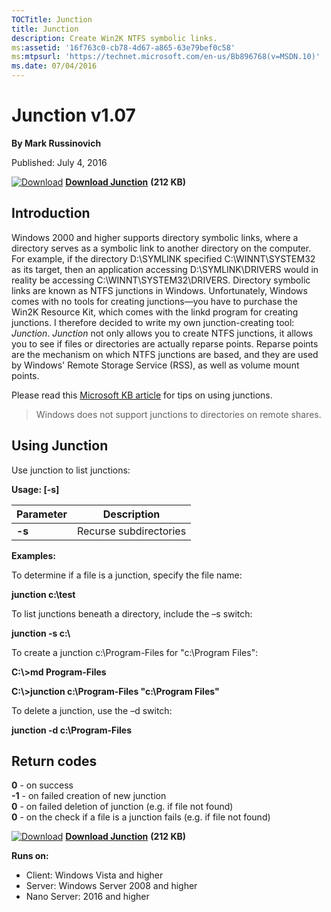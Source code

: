 ```yaml
--- 
TOCTitle: Junction
title: Junction
description: Create Win2K NTFS symbolic links.
ms:assetid: '16f763c0-cb78-4d67-a865-63e79bef0c58'
ms:mtpsurl: 'https://technet.microsoft.com/en-us/Bb896768(v=MSDN.10)'
ms.date: 07/04/2016
---
```


Junction v1.07
==============

**By Mark Russinovich**

Published: July 4, 2016

[![Download](/media/landing/sysinternals/download_sm.png)](https://download.sysinternals.com/files/Junction.zip) [**Download Junction**](https://download.sysinternals.com/files/Junction.zip) **(212 KB)**


## Introduction

Windows 2000 and higher supports directory symbolic links, where a
directory serves as a symbolic link to another directory on the
computer. For example, if the directory D:\\SYMLINK specified
C:\\WINNT\\SYSTEM32 as its target, then an application accessing
D:\\SYMLINK\\DRIVERS would in reality be accessing
C:\\WINNT\\SYSTEM32\\DRIVERS. Directory symbolic links are known as NTFS
junctions in Windows. Unfortunately, Windows comes with no tools for
creating junctions—you have to purchase the Win2K Resource Kit, which
comes with the linkd program for creating junctions. I therefore decided
to write my own junction-creating tool: *Junction*. *Junction* not only
allows you to create NTFS junctions, it allows you to see if files or
directories are actually reparse points. Reparse points are the
mechanism on which NTFS junctions are based, and they are used by
Windows' Remote Storage Service (RSS), as well as volume mount points.

Please read this [Microsoft KB
article](http://support.microsoft.com/?kbid=205524) for tips on using
junctions.

> Windows does not support junctions to directories on remote shares.

## Using Junction

Use junction to list junctions:

**Usage: \[-s\]**

|Parameter  |Description  |
|---------|---------|
| **-s**  | Recurse subdirectories |

**Examples:**

To determine if a file is a junction, specify the file name:

**junction c:\\test**

To list junctions beneath a directory, include the –s switch:

**junction -s c:\\**

To create a junction c:\\Program-Files for "c:\\Program Files":

**C:\\&gt;md Program-Files**

**C:\\&gt;junction c:\\Program-Files "c:\\Program Files"**

To delete a junction, use the –d switch:

**junction -d c:\\Program-Files**

## Return codes
**0**  - on success  
**-1** - on failed creation of new junction  
**0**  - on failed deletion of junction  (e.g. if file not found)  
**0**  - on the check if a file is a junction fails (e.g. if file not found)  


[![Download](/media/landing/sysinternals/download_sm.png)](https://download.sysinternals.com/files/Junction.zip) [**Download Junction**](https://download.sysinternals.com/files/Junction.zip) **(212 KB)**

**Runs on:**

-   Client: Windows Vista and higher
-   Server: Windows Server 2008 and higher
-   Nano Server: 2016 and higher




